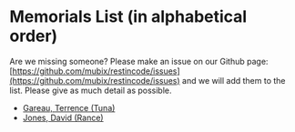 # Memorials List (in alphabetical order)

Are we missing someone? Please make an issue on our Github page: [https://github.com/mubix/restincode/issues](https://github.com/mubix/restincode/issues) and we will add them to the list. Please give as much detail as possible.

- [Gareau, Terrence (Tuna)](/memorials/gareau-terrence.md)
- [Jones, David (Rance)](/memorials/jones-david.md)


